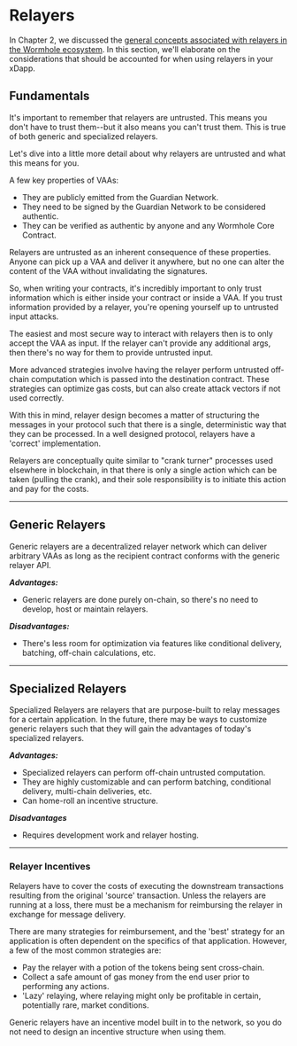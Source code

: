 # Relayers

In Chapter 2, we discussed the [general concepts associated with relayers in the Wormhole ecosystem](../../wormhole/6_relayers.md). In this section, we'll elaborate on the considerations that should be accounted for when using relayers in your xDapp.

## Fundamentals

It's important to remember that relayers are untrusted. This means you don't have to trust them--but it also means you can't trust them. This is true of both generic and specialized relayers.

Let's dive into a little more detail about why relayers are untrusted and what this means for you.

A few key properties of VAAs:

- They are publicly emitted from the Guardian Network.
- They need to be signed by the Guardian Network to be considered authentic.
- They can be verified as authentic by anyone and any Wormhole Core Contract.

Relayers are untrusted as an inherent consequence of these properties. Anyone can pick up a VAA and deliver it anywhere, but no one can alter the content of the VAA without invalidating the signatures.

So, when writing your contracts, it's incredibly important to only trust information which is either inside your contract or inside a VAA. If you trust information provided by a relayer, you're opening yourself up to untrusted input attacks.

The easiest and most secure way to interact with relayers then is to only accept the VAA as input. If the relayer can't provide any additional args, then there's no way for them to provide untrusted input.

More advanced strategies involve having the relayer perform untrusted off-chain computation which is passed into the destination contract. These strategies can optimize gas costs, but can also create attack vectors if not used correctly.

With this in mind, relayer design becomes a matter of structuring the messages in your protocol such that there is a single, deterministic way that they can be processed. In a well designed protocol, relayers have a 'correct' implementation.

Relayers are conceptually quite similar to "crank turner" processes used elsewhere in blockchain, in that there is only a single action which can be taken (pulling the crank), and their sole responsibility is to initiate this action and pay for the costs.

---

## Generic Relayers

Generic relayers are a decentralized relayer network which can deliver arbitrary VAAs as long as the recipient contract conforms with the generic relayer API.

**_Advantages:_**

- Generic relayers are done purely on-chain, so there's no need to develop, host or maintain relayers.

**_Disadvantages:_**

- There's less room for optimization via features like conditional delivery, batching, off-chain calculations, etc.

---

## Specialized Relayers

Specialized Relayers are relayers that are purpose-built to relay messages for a certain application. In the future, there may be ways to customize generic relayers such that they will gain the advantages of today's specialized relayers.

**_Advantages:_**

- Specialized relayers can perform off-chain untrusted computation.
- They are highly customizable and can perform batching, conditional delivery, multi-chain deliveries, etc.
- Can home-roll an incentive structure.

**_Disadvantages_**

- Requires development work and relayer hosting.

---

### Relayer Incentives

Relayers have to cover the costs of executing the downstream transactions resulting from the original 'source' transaction. Unless the relayers are running at a loss, there must be a mechanism for reimbursing the relayer in exchange for message delivery.

There are many strategies for reimbursement, and the 'best' strategy for an application is often dependent on the specifics of that application. However, a few of the most common strategies are:

- Pay the relayer with a potion of the tokens being sent cross-chain.
- Collect a safe amount of gas money from the end user prior to performing any actions.
- 'Lazy' relaying, where relaying might only be profitable in certain, potentially rare, market conditions.

Generic relayers have an incentive model built in to the network, so you do not need to design an incentive structure when using them.
